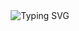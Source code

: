 <div align="center">
  <img src="https://readme-typing-svg.demolab.com/?lines=✌️+Olá!+Eu+me+chamo+Pablo+Guilherme!" alt="Typing SVG"/>
</div>
